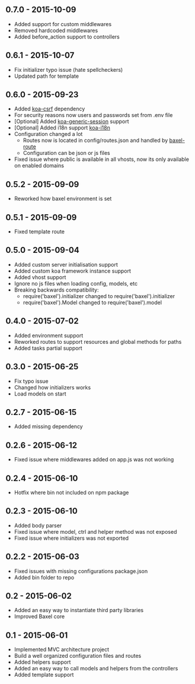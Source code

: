 0.7.0 - 2015-10-09
---

- Added support for custom middlewares
- Removed hardcoded middlewares
- Added before_action support to controllers

0.6.1 - 2015-10-07
---

- Fix initializer typo issue (hate spellcheckers)
- Updated path for template

0.6.0 - 2015-09-23
---

- Added [koa-csrf](https://github.com/koajs/csrf) dependency
- For security reasons now users and passwords set from .env file
- [Optional] Added [koa-generic-session](https://github.com/koajs/generic-session) support
- [Optional] Added i18n support [koa-i18n](https://github.com/koa-modules/i18n)
- Configuration changed a lot
  - Routes now is located in config/routes.json and handled by [baxel-route](http://github.com/norman784/baxel-route)
  - Configuration can be json or js files
- Fixed issue where public is available in all vhosts, now its only available on enabled domains

0.5.2 - 2015-09-09
---

- Reworked how baxel environment is set

0.5.1 - 2015-09-09
---

- Fixed template route

0.5.0 - 2015-09-04
---

- Added custom server initialisation support
- Added custom koa framework instance support
- Added vhost support
- Ignore no js files when loading config, models, etc
- Breaking backwards compatibility:
	- require('baxel').initializer changed to require('baxel').initializer
	- require('baxel').Model changed to require('baxel').model

0.4.0 - 2015-07-02
---

- Added environment support
- Reworked routes to support resources and global methods for paths
- Added tasks partial support

0.3.0 - 2015-06-25
---

- Fix typo issue
- Changed how initializers works
- Load models on start

0.2.7 - 2015-06-15
---

- Added missing dependency

0.2.6 - 2015-06-12
---

- Fixed issue where middlewares added on app.js was not working

0.2.4 - 2015-06-10
---

- Hotfix where bin not included on npm package

0.2.3 - 2015-06-10
---

- Added body parser
- Fixed issue where model, ctrl and helper method was not exposed
- Fixed issue where initializers was not exported

0.2.2 - 2015-06-03
---

- Fixed issues with missing configurations package.json
- Added bin folder to repo

0.2 - 2015-06-02
---

- Added an easy way to instantiate third party libraries
- Improved Baxel core

0.1 - 2015-06-01
---

- Implemented MVC architecture project
- Build a well organized configuration files and routes
- Added helpers support
- Added an easy way to call models and helpers from the controllers
- Added template support

